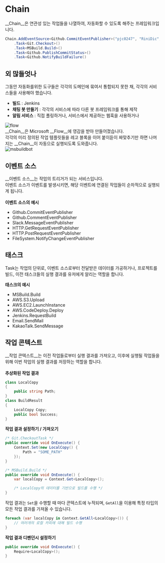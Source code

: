 Chain
====

__Chain__은 연관성 있는 작업들을 나열하여, 자동화할 수 있도록 해주는 프레임워크입니다. 

```cs
Chain.AddEventSource<Github.CommitEventPublisher>("pjc0247", "RiniDic", "master")
    .Task<Git.Checkout>()
    .Task<MSBuild.Build>()
    .Task<Github.PublishCommitStatus>()
    .Task<Github.NotifyBuildFailure()
```

외 많들엇나
----
그동안 자동화를위한 도구들은 각각의 도메인에 묶여서 통합되지 못한 채, 각각의 서비스들을 사용해야 했습니다.<br>
* __빌드__ : Jenkins
* __채팅 봇 만들기__ : 각각의 서비스에 따라 다른 봇 프레임워크를 통해 제작
* __알림 서비스__ : 직접 폴링하거나, 서비스에서 제공하는 웹훅을 사용하거나

![flow](img/flow.png)<br>
__Chain__은 Microsoft __Flow__에 영감을 받아 만들어졌습니다.<br>
각각의 미리 정의된 작업 템플릿들을 레고 블록을 이어 붙이듣이 짜맞추기만 하면 나머지는 __Chain__이 자동으로 실행되도록 도와줍니다.
<br>
![msbuildbot](img/dotnetbot.png)

이벤트 소스
----
__이벤트 소스__는 작업의 트리거가 되는 서비스입니다.<br>
이벤트 소스가 이벤트를 발생시키면, 해당 이벤트에 연결된 작업들이 순차적으로 실행되게 됩니다.<br>
<br>
__이벤트 소스의 예시__
* Github.CommitEventPublisher
* Github.CommentEventPublisher
* Slack.MessageEventPublisher
* HTTP.GetRequestEventPublisher
* HTTP.PostRequestEventPublisher
* FileSystem.NotifyChangeEventPublisher

태스크
----
Task는 작업의 단위로, 이벤트 소스로부터 전달받은 데이터를 가공하거나, 프로젝트를 빌드, 이전 태스크들의 실행 결과를 유저에게 알리는 역할을 합니다.

__태스크의 예시__
* MSBuild.Build
* AWS.S3.Upload
* AWS.EC2.LaunchInstance
* AWS.CodeDeploy.Deploy
* Jenkins.RequestBuild
* Email.SendMail
* KakaoTalk.SendMessage

작업 콘텍스트
----
__작업 콘텍스트__는 이전 작업들로부터 실행 결과를 가져오고, 이후에 실행될 작업들을 위해 이번 작업의 실행 결과를 저장하는 역할을 합니다.<br>
<br>
__추상화된 작업 결과__<br>
```cs
class LocalCopy
{
    public string Path;
}
class BuildResult
{
    LocalCopy Copy;
    public bool Success;
}
```
__작업 결과 설정하기 / 가져오기__<br>
```cs
/* Git.CheckoutTask */
public override void OnExecute() {
    Context.Set(new LocalCopy() {
        Path = "SOME_PATH"
    });
}
```
```cs
/* MSBuild.Build */
public override void OnExecute() {
    var localCopy = Context.Get<LocalCopy>();

    /* LocalCopy의 데이터를 기반으로 빌드를 수행 */
}
```
작업 결과는 `Set`을 수행할 때 마다 콘텍스트에 누적되며, `GetAll`을 이용해 특정 타입의 모든 작업 결과를 가져올 수 있습니다.
```cs
foreach (var localCopy in Context.GetAll<LocalCopy>()) {
    // 여러개의 로컬 카피에 대해 빌드 수행
}
```

__작업 결과 디펜던시 설정하기__<br>
```cs
public override void OnExecute() {
    Require<LocalCopy>();
}
```